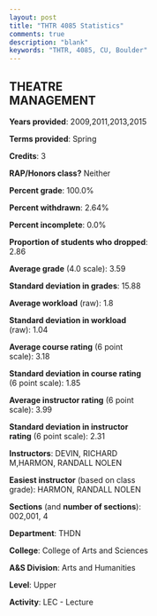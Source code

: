 ```yaml
---
layout: post
title: "THTR 4085 Statistics"
comments: true
description: "blank"
keywords: "THTR, 4085, CU, Boulder"
--- 
```

<head>
<script src="https://ajax.googleapis.com/ajax/libs/jquery/2.1.3/jquery.min.js"></script>
<script src="https://dl.dropboxusercontent.com/s/pc42nxpaw1ea4o9/highcharts.js?dl=0"></script>
<!-- <script src="../assets/js/highcharts.js"></script> -->
<style type="text/css">@font-face {
	font-family: "Bebas Neue";
	src: url(https://www.filehosting.org/file/details/544349/BebasNeue%20Regular.otf) format("opentype");
	}
	h1.Bebas { 
		font-family: "Bebas Neue", Verdana, Tahoma;
	}
</style>
</head>
<body>
	<div id="container" style="float: right; width: 45%; height: 88%; margin-left: 2.5%; margin-right: 2.5%;"></div>
	<script language="JavaScript">
		$(document).ready(function() {
		var chart = {type: 'column'};
		var title = {text: 'Grade Distribution'};
		var xAxis = {categories: ['A','B','C','D','F'],crosshair: true};
		var yAxis = {min: 0,title: {text: 'Percentage'}};
		var tooltip = {headerFormat: '<center><b><span style="font-size:20px">{point.key}</span></b></center>',
		               pointFormat: '<td style="padding:0"><b>{point.y:.1f}%</b></td>',
		               footerFormat: '</table>',shared: true,useHTML: true};
		var plotOptions = {column: {pointPadding: 0.0,borderWidth: 0}};  
		var credits = {enabled: false};var series= [{name: 'Percent',data: [64.71,33.82,1.47,0.0,0.0,]}];
		var json = {};
		json.chart = chart;
		json.title = title;
		json.tooltip = tooltip;
		json.xAxis = xAxis;
		json.yAxis = yAxis;  
		json.series = series;
		json.plotOptions = plotOptions;  
		json.credits = credits;
		$('#container').highcharts(json);
	});
	</script>
</body>
			   
## THEATRE MANAGEMENT

**Years provided**: 2009,2011,2013,2015

**Terms provided**: Spring

**Credits**: 3

**RAP/Honors class?** Neither

**Percent grade**: 100.0%

**Percent withdrawn**: 2.64%

**Percent incomplete**: 0.0%

**Proportion of students who dropped**: 2.86

**Average grade** (4.0 scale): 3.59

**Standard deviation in grades**: 15.88

**Average workload** (raw): 1.8

**Standard deviation in workload** (raw): 1.04

**Average course rating** (6 point scale): 3.18

**Standard deviation in course rating** (6 point scale): 1.85

**Average instructor rating** (6 point scale): 3.99

**Standard deviation in instructor rating** (6 point scale): 2.31

**Instructors**: DEVIN, RICHARD M,HARMON, RANDALL NOLEN

**Easiest instructor** (based on class grade): HARMON, RANDALL NOLEN

**Sections** (and **number of sections**): 002,001, 4

**Department**: THDN

**College**: College of Arts and Sciences

**A&S Division**: Arts and Humanities

**Level**: Upper

**Activity**: LEC - Lecture